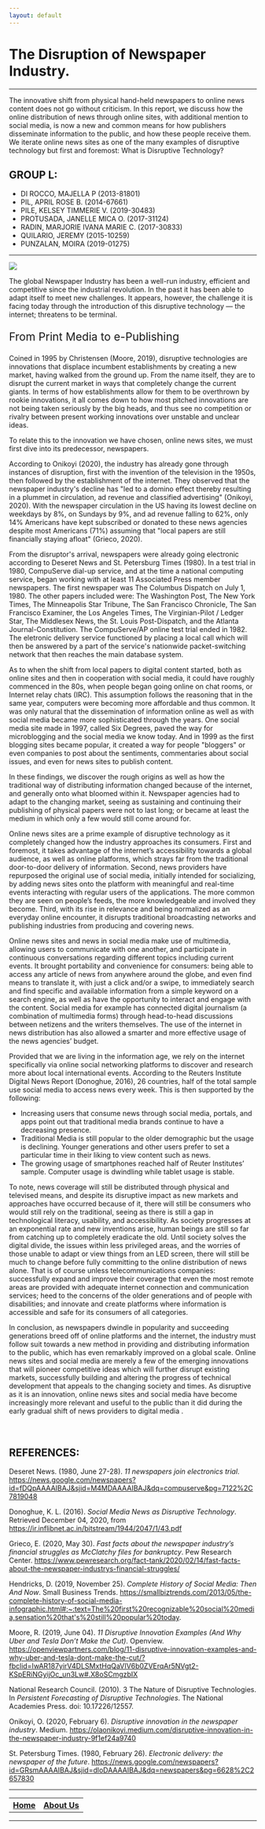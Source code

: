 ```yaml
---
layout: default
---
```


# The Disruption of Newspaper Industry.
***
The innovative shift from physical hand-held newspapers to online news content does not go without criticism. In this report, we discuss how the online distribution of news through online sites, with additional mention to social media, is now a new and common means for how publishers disseminate information to the public, and how these people receive them. We iterate online news sites as one of the many examples of disruptive technology but first and foremost: What is Disruptive Technology?

## GROUP L:
- DI ROCCO, MAJELLA P (2013-81801)
- PIL, APRIL ROSE B. (2014-67661)
- PILE, KELSEY TIMMERIE V. (2019-30483)
- PROTUSADA, JANELLE MICA O. (2017-31124)
- RADIN, MARJORIE IVANA MARIE C. (2017-30833)
- QUILARIO, JEREMY (2015-10259)
- PUNZALAN, MOIRA (2019-01275)
***

<img src="images/Newspapers.jpg">
<div class="img-with-text">
    <p id="imagecaption">The global Newspaper Industry has been a well-run industry, efficient and competitive since the industrial revolution. In the past it has been able to adapt itself to meet new challenges. It appears, however, the challenge it is facing today through the introduction of this disruptive technology — the internet; threatens to be terminal.</p>
    <p style="font-size:160%;">From Print Media to e-Publishing</p>
</div> 

Coined in 1995 by Christensen (Moore, 2019), disruptive technologies are innovations that displace incumbent establishments by creating a new market, having walked from the ground up. From the name itself, they are to disrupt the current market in ways that completely change the current giants. In terms of how establishments allow for them to be overthrown by rookie innovations, it all comes down to how most pitched innovations are not being taken seriously by the big heads, and thus see no competition or rivalry between present working innovations over unstable and unclear ideas.

To relate this to the innovation we have chosen, online news sites, we must first dive into its predecessor, newspapers.

According to Onikoyi (2020), the industry has already gone through instances of disruption, first with the invention of the television in the 1950s, then followed by the establishment of the internet. They observed that the newspaper industry's decline has "led to a domino effect thereby resulting in a plummet in circulation, ad revenue and classified advertising" (Onikoyi, 2020). With the newspaper circulation in the US having its lowest decline on weekdays by 8%, on Sundays by 9%, and ad revenue falling to 62%, only 14% Americans have kept subscribed or donated to these news agencies despite most Americans (71%) assuming that "local papers are still financially staying afloat" (Grieco, 2020).

From the disruptor's arrival, newspapers were already going electronic according to Deseret News and St. Petersburg Times (1980). In a test trial in 1980, CompuServe dial-up service, and at the time a national computing service, began working with at least 11 Associated Press member newspapers. The first newspaper was The Columbus Dispatch on July 1, 1980. The other papers included were: The Washington Post, The New York Times, The Minneapolis Star Tribune, The San Francisco Chronicle, The San Francisco Examiner, the Los Angeles Times, The Virginian-Pilot / Ledger Star, The Middlesex News, the St. Louis Post-Dispatch, and the Atlanta Journal-Constitution. The CompuServe/AP online test trial ended in 1982. The eletronic delivery service functioned by placing a local call which will then be answered by a part of the service's nationwide packet-switching network that then reaches the main database system.

As to when the shift from local papers to digital content started, both as online sites and then in cooperation with social media, it could have roughly commenced in the 80s, when people began going online on chat rooms, or Internet relay chats (IRC). This assumption follows the reasoning that in the same year, computers were becoming more affordable and thus common. It was only natural that the dissemination of information online as well as with social media became more sophisticated through the years. One social media site made in 1997, called Six Degrees, paved the way for microblogging and the social media we know today. And in 1999 as the first blogging sites became popular, it created a way for people "bloggers" or even companies to post about the sentiments, commentaries about social issues, and even for news sites to publish content.

In these findings, we discover the rough origins as well as how the traditional way of distributing information changed because of the internet, and generally onto what bloomed within it. Newspaper agencies had to adapt to the changing market, seeing as sustaining and continuing their publishing of physical papers were not to last long; or became at least the medium in which only a few would still come around for.

Online news sites are a prime example of disruptive technology as it completely changed how the industry approaches its consumers. First and foremost, it takes advantage of the internet’s accessibility towards a global audience, as well as online platforms, which strays far from the traditional door-to-door delivery of information. Second, news providers have repurposed the original use of social media, initially intended for socializing, by adding news sites onto the platform with meaningful and real-time events interacting with regular users of the applications. The more common they are seen on people’s feeds, the more knowledgeable and involved they become. Third, with its rise in relevance and being normalized as an everyday online encounter, it disrupts traditional broadcasting networks and publishing industries from producing and covering news.

Online news sites and news in social media make use of multimedia, allowing users to communicate with one another, and participate in continuous conversations regarding different topics including current events. It brought portability and convenience for consumers: being able to access any article of news from anywhere around the globe, and even find means to translate it, with just a click and/or a swipe, to immediately search and find specific and available information from a simple keyword on a search engine, as well as have the opportunity to interact and engage with the content. Social media for example has connected digital journalism (a combination of multimedia forms) through head-to-head discussions between netizens and the writers themselves. The use of the internet in news distribution has also allowed a smarter and more effective usage of the news agencies’ budget.

Provided that we are living in the information age, we rely on the internet specifically via online social networking platforms to discover and research more about local international events. According to the Reuters Institute Digital News Report (Donoghue, 2016), 26 countries, half of the total sample use social media to access news every week. This is then supported by the following:
- Increasing users that consume news through social media, portals, and apps point out that traditional media brands continue to have a decreasing presence.
- Traditional Media is still popular to the older demographic but the usage is declining. Younger generations and other users prefer to set a particular time in their liking to view content such as news.
- The growing usage of smartphones reached half of Reuter Institutes’ sample. Computer usage is dwindling while tablet usage is stable.

To note, news coverage will still be distributed through physical and televised means, and despite its disruptive impact as new markets and approaches have occurred because of it, there will still be consumers who would still rely on the traditional, seeing as there is still a gap in technological literacy, usability, and accessibility. As society progresses at an exponential rate and new inventions arise, human beings are still so far from catching up to completely eradicate the old. Until society solves the digital divide, the issues within less privileged areas, and the worries of those unable to adapt or view things from an LED screen, there will still be much to change before fully committing to the online distribution of news alone. That is of course unless telecommunications companies: successfully expand and improve their coverage that even the most remote areas are provided with adequate internet connection and communication services; heed to the concerns of the older generations and of people with disabilities; and innovate and create platforms where information is accessible and safe for its consumers of all categories.

In conclusion, as newspapers dwindle in popularity and succeeding generations breed off of online platforms and the internet, the industry must follow suit towards a new method in providing and distributing information to the public, which has even remarkably improved on a global scale. Online news sites and social media are merely a few of the emerging innovations that will pioneer competitive ideas which will further disrupt existing markets, successfully building and altering the progress of technical development that appeals to the changing society and times. As disruptive as it is an innovation, online news sites and social media have become increasingly more relevant and useful to the public than it did during the early gradual shift of news providers to digital media .  
 <br/>
 <br/>
## REFERENCES:
Deseret News. (1980, June 27-28). *11 newspapers join electronics trial*. https://news.google.com/newspapers?id=fDQpAAAAIBAJ&sjid=M4MDAAAAIBAJ&dq=compuserve&pg=7122%2C7819048

Donoghue, K. L. (2016). *Social Media News as Disruptive Technology*. Retrieved December 04, 2020, from https://ir.inflibnet.ac.in/bitstream/1944/2047/1/43.pdf

Grieco, E. (2020, May 30). *Fast facts about the newspaper industry’s financial struggles as McClatchy files for bankruptcy*. Pew Research Center. https://www.pewresearch.org/fact-tank/2020/02/14/fast-facts-about-the-newspaper-industrys-financial-struggles/

Hendricks, D. (2019, November 25). *Complete History of Social Media: Then And Now*. Small Business Trends. https://smallbiztrends.com/2013/05/the-complete-history-of-social-media-infographic.html#:~:text=The%20first%20recognizable%20social%20media,sensation%20that's%20still%20popular%20today.

Moore, R. (2019, June 04). *11 Disruptive Innovation Examples (And Why Uber and Tesla Don’t Make the Cut)*. Openview. https://openviewpartners.com/blog/11-disruptive-innovation-examples-and-why-uber-and-tesla-dont-make-the-cut/?fbclid=IwAR187yirV4DLSMxtHqQaVIV6b0ZVErqAr5NVgt2-KSpERiNGyijOc_un3Lw#.X8oSCmgzbIX

National Research Council. (2010). 3 The Nature of Disruptive Technologies. In *Persistent Forecasting of Disruptive Technologies*. The National Academies Press. doi: 10.17226/12557.

Onikoyi, O. (2020, February 6). *Disruptive innovation in the newspaper industry*. Medium. https://olaonikoyi.medium.com/disruptive-innovation-in-the-newspaper-industry-9f1ef24a9740

St. Petersburg Times. (1980, February 26). *Electronic delivery: the newspaper of the future*. https://news.google.com/newspapers?id=GRsmAAAAIBAJ&sjid=dloDAAAAIBAJ&dq=newspapers&pg=6628%2C2657830
***

<p style="text-align:center">
 <table>
  <tr>
   <th><a href="index">Home</a></th>
   <th><a href="about">About Us</a></th>
  </tr>
 </table>
</p>

***
